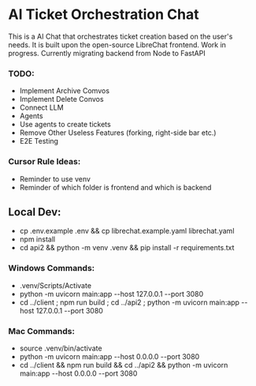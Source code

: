 # AI Ticket Orchestration Chat
This is a AI Chat that orchestrates ticket creation based on the user's needs. It is built upon the open-source LibreChat frontend.
Work in progress. Currently migrating backend from Node to FastAPI

### TODO:
- Implement Archive Comvos
- Implement Delete Convos
- Connect LLM
- Agents
- Use agents to create tickets
- Remove Other Useless Features (forking, right-side bar etc.)
- E2E Testing

### Cursor Rule Ideas:  
- Reminder to use venv  
- Reminder of which folder is frontend and which is backend  

## Local Dev:
- cp .env.example .env && cp librechat.example.yaml librechat.yaml
- npm install
- cd api2 && python -m venv .venv && pip install -r requirements.txt

### Windows Commands:  
- .venv/Scripts/Activate  
- python -m uvicorn main:app --host 127.0.0.1 --port 3080  
- cd ../client ; npm run build ; cd ../api2 ; python -m   uvicorn main:app --host 127.0.0.1 --port 3080  

### Mac Commands:   
- source .venv/bin/activate  
- python -m uvicorn main:app --host 0.0.0.0 --port 3080  
- cd ../client && npm run build && cd ../api2 && python -m uvicorn main:app --host 0.0.0.0 --port 3080  




